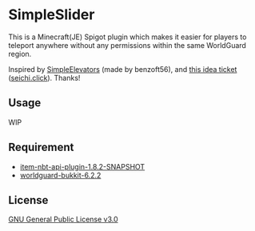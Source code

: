 # SimpleSlider
This is a Minecraft(JE) Spigot plugin which makes it easier for players to teleport anywhere without any permissions within the same WorldGuard region.

Inspired by [SimpleElevators](https://www.spigotmc.org/resources/simple-elevators-1-8-1-16.44462/) (made by benzoft56), and [this idea ticket](https://red.minecraftserver.jp/issues/8575) ([seichi.click](https://www.seichi.network)). Thanks!

## Usage

WIP

## Requirement

* [item-nbt-api-plugin-1.8.2-SNAPSHOT](https://www.spigotmc.org/resources/item-entity-tile-nbt-api.7939/download?version=241690)
* [worldguard-bukkit-6.2.2](https://dev.bukkit.org/projects/worldguard/files/2610618/download)

## License
[GNU General Public License v3.0](./LICENSE)
